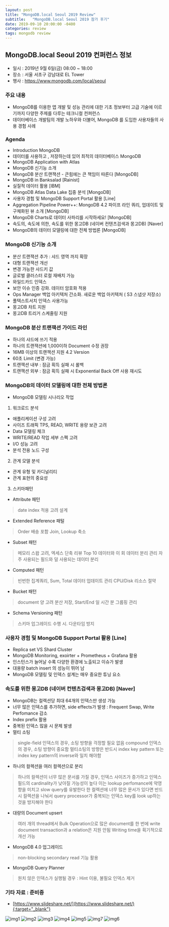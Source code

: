 ```yaml
---
layout: post
title: "MongoDB.local Seoul 2019 Review"
subtitle:   "MongoDB.local Seoul 2019 참가 후기"
date: 2019-09-10 20:00:00 -0400
categories: review
tags: mongodb review
---
```


## MongoDB.local Seoul 2019 컨퍼런스 정보
- 일시 : 2019년 9월 6일(금) 08:00 ~ 18:00
- 장소 : 서울 서초구 강남대로 EL Tower
- 행사 : https://www.mongodb.com/local/seoul

### 주요 내용
- MongoDB를 이용한 앱 개발 및 성능 관리에 대한 기초 정보부터 고급 기술에 이르기까지 다양한 주제를 다루는 테크니컬 컨퍼런스
- 데이터베이스 개발팀의 개발 노하우와 더불어, MongoDB 를 도입한 사용자들의 사용 경험 사례

### Agenda
- Introduction MongoDB
- 데이터를 사용하고 , 저장하는데 있어 최적의 데이터베이스 MongoDB
- MongoDB Application with Atlas
- MongoDB 신기능 소개
- MongoDB 분산 트랜잭션 - 큰힘에는 큰 책임이 따른다 [MongoDB]
- MongoDB in Banksalad [Rainist]
- 실질적 데이터 활용 [IBM]
- MongoDB Atlas Data Lake 집중 분석 [MongoDB]
- 사용자 경험 및 MongoDB Support Portal 활용 [Line]
- Aggregation Pipeline Power++: MongoDB 4.2 파이프 라인 쿼리, 업데이트 및 구체화된 뷰 소개 [MongoDB]
- MongoDB Charts로 데이터 사파리를 시작하세요! [MongoDB]
- 속도의, 속도에 의한, 속도를 위한 몽고DB (네이버 컨텐츠검색과 몽고DB) [Naver]
- MongoDB의 데이터 모델링에 대한 전체 방법론 [MongoDB]


### MongoDB 신기능 소개
- 분산 트랜잭션 추가 : 샤드 영역 까지 확장
- 대형 트랜잭션 개선
- 변경 가능한 샤드키 값
- 글로벌 클러스터 로컬 재배치 가능
- 와일드카드 인덱스
- 보안 이슈 인증 강화. 데이터 암호화 적용
- Ops Manager 백업 아키텍처 간소화. 새로운 백업 아키텍처 ( S3 스냅샷 저장소)
- 풀텍스트서치 인덱스 사용가능
- 몽고DB 차트 지원
- 몽고DB 트리거 스케줄링 지원

### MongoDB 분산 트랜잭션 가이드 라인
- 하나의 샤드에 쓰기 적용
- 하나의 트랜잭션에 1,000이하 Document 수정 권장
- 16MB 이상의 트랜잭션 지원 4.2 Version
- 60초 Limit (변경 가능)
- 트랜잭션 내부 : 잠금 획득 실패 시 롤백
- 트랜잭션 외부 : 잠금 획득 실패 시 Exponential Back Off 사용 재시도

### MongoDB의 데이터 모델링에 대한 전체 방법론
- MongoDB 모델링 시나리오 작업
 1. 워크로드 분석
  - 애플리케이션 구성 고려
  - 사이즈 트래픽 TPS, READ, WRITE 용량 보관 고려
  - Data 모델링 체크
  - WRITE/READ 작업 세부 스펙 고려
  - I/O 성능 고려
  - 분석 전용 노드 구성
 2. 관계 모델 분석
  - 관계 유형 및 카디널리티
  - 관계 표현의 중요성
 3. 스키마패턴
  - Attribute 패턴
   > date index 적용 고려 설계
  - Extended Reference 패털
   > Order 배송 포함
   > Join, Lookup 축소
  - Subset 패턴
   > 메모리 스왑 고려, 엑세스 단축
   > 리뷰 Top 10 데이터와 이 회 데이터 분리 관리 
   > 자주 사용되는 필드와 덜 사용되는 데이터 분리
  - Computed 패턴
   > 빈번한 집계쿼리, Sum, Total 데이터 업데이트 관리
   > CPU/Disk 리소스 절약
  - Bucket 패턴
   > document 양 고려 분산 저장, Start/End 일 시간 분 그룹핑 관리
  - Schema Versioning 패턴
   > 스키마 업그레이드 수행 시. 다운타임 방지


### 사용자 경험 및 MongoDB Support Portal 활용 [Line]
- Replica set VS Shard Cluster
- MongoDB Monitoring, exoirter + Prometheus + Grafana 활용
- 인스턴스가 늘어날 수록 다양한 환경에 노출되고 이슈가 발생
- 대용량 batch insert 의 성능이 뛰어 남
- MongoDB 모델링 및 인덱스 설계는 매우 중요한 튜닝 요소

### 속도를 위한 몽고DB (네이버 컨텐츠검색과 몽고DB) [Naver]
- MongoDB는 컬렉션당 최대 64개의 인덱스만 생성 가능
- 너무 많은 인덱스를 추가하면, side effects가 발생 : Frequent Swap, Write Perfomance 감소
- Index prefix 활용
- 중복된 인덱스 많을 시 문제 발생
- 멀티 소팅 
 > single-field 인덱스의 경우, 소팅 방향을 걱정할 필요 없음
 > compound 인덱스의 경우, 소팅 방향이 중요함
 > 멀티소팅의 방향은 반드시 index key pattern 또는 index key pattern의 inverse와 일치 해야함
- 하나의 컬렉션을 여러 컬렉션으로 분리
 > 하나의 컬렉션이 너무 많은 문서를 가질 경우, 인덱스 사이즈가 증가하고 인덱스 필드의 cardinality가 낮아질 가능성이 높다
 > 이는 lookup perfomance에 악영향을 미치고 slow query를 유발한다
 > 한 컬렉션에 너무 많은 문서가 있다면 반드시 컬렉션을 나눠서 query processor가 중복되는 인덱스 key를 look up하는 것을 방지해야 한다
- 대량의 Document upsert 
 > 여러 개의 thread에서 Bulk Operation으로 많은 document를 한 번에 write
 > document transaction과 a relation은 지원 안됨
 > Writing time을 획기적으로 개선 가능
- MongoDB 4.0 업그레이드 
 > non-blocking secondary read 기능 활용
- MongoDB Query Planner
 > 원치 않은 인덱스가 실행될 경우 : Hint 이용, 불필요 인덱스 제거




### 기타 자료 : 준비중
- [https://www.slideshare.net/](https://www.slideshare.net/){:target="_blank"}

![img1](/assets/img/post/mongodb/local/img1.png)
![img2](/assets/img/post/mongodb/local/img2.jpg)
![img3](/assets/img/post/mongodb/local/img3.jpg)
![img4](/assets/img/post/mongodb/local/img4.jpg)
![img5](/assets/img/post/mongodb/local/img5.jpg)
![img7](/assets/img/post/mongodb/local/img7.jpg)
![img6](/assets/img/post/mongodb/local/img6.jpg)